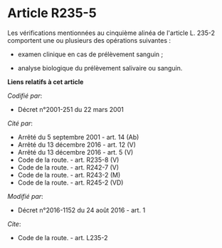 # Article R235-5

Les vérifications mentionnées au cinquième alinéa de l'article L. 235-2 comportent une ou plusieurs des opérations
suivantes :

- examen clinique en cas de prélèvement sanguin ;

- analyse biologique du prélèvement salivaire ou sanguin.

**Liens relatifs à cet article**

_Codifié par_:

  - Décret n°2001-251 du 22 mars 2001

_Cité par_:

  - Arrêté du 5 septembre 2001 - art. 14 (Ab)
  - Arrêté du 13 décembre 2016 - art. 12 (V)
  - Arrêté du 13 décembre 2016 - art. 5 (V)
  - Code de la route. - art. R235-8 (V)
  - Code de la route. - art. R242-7 (V)
  - Code de la route. - art. R243-2 (M)
  - Code de la route. - art. R245-2 (VD)

_Modifié par_:

  - Décret n°2016-1152 du 24 août 2016 - art. 1

_Cite_:

  - Code de la route. - art. L235-2
